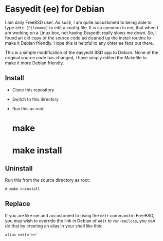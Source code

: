 Easyedit (ee) for Debian
========================

I am daily FreeBSD user.  As such, I am quite accustomed to being able to type `edit [Filename]` to edit a config file.  It is so common to me, that when I am 
working on a Linux box, not having Easyedit really slows me down.  So, I found an old copy of the source code ad cleaned up the install routine to make it 
Debian friendly.  Hope this is helpful to any ohter ee fans out there.

This is a simple modification of the easyedit BSD app to Debian.  None of the original source code has changed, I have simply edited the Makefile to make it more 
Debian friendly.

## Install

* Clone this repository
* Switch to this directory
* Run this as root

    # make
    # make install

## Uninstall

Run this from the source directory as root:

    # make uninstall
 
## Replace

If you are like me and accustomed to using the `edit` command in FreeBSD, you may wish to override the link in Debian of `edit` to `run-mailcap`, you can do 
that by creating an alias in your shell like this:

    alias edit='ee'
